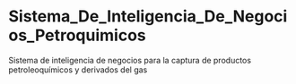 # Sistema_De_Inteligencia_De_Negocios_Petroquimicos
Sistema de inteligencia de negocios para la captura de productos petroleoquímicos y derivados del gas
